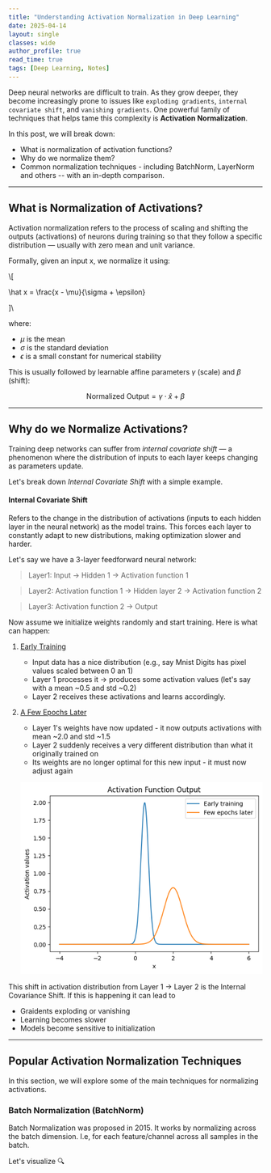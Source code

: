 ```yaml
---
title: "Understanding Activation Normalization in Deep Learning"
date: 2025-04-14
layout: single
classes: wide
author_profile: true
read_time: true
tags: [Deep Learning, Notes]
---
```


Deep neural networks are difficult to train. As they grow deeper, they become increasingly prone to issues like `exploding gradients`, `internal covariate shift`, and `vanishing gradients`. One powerful family of techniques that helps tame this complexity is **Activation Normalization**.

In this post, we will break down:
- What is normalization of activation functions?
- Why do we normalize them?
- Common normalization techniques - including BatchNorm, LayerNorm and others -- with an in-depth comparison.

---

## What is Normalization of Activations?

Activation normalization refers to the process of scaling and shifting the outputs (activations) of neurons during training so that they follow a specific distribution — usually with zero mean and unit variance.

Formally, given an input x, we normalize it using:

\\[

\hat x = \frac{x - \mu}{\sigma + \epsilon}

]\\

where:
- $\mu$ is the mean
- $\sigma$ is the standard deviation
- $\epsilon$  is a small constant for numerical stability

This is usually followed by learnable affine parameters $\gamma$ (scale) and $\beta$ (shift):

$$
\text{Normalized Output} = \gamma \cdot \hat x + \beta
$$

---

## Why do we Normalize Activations?

Training deep networks can suffer from *internal covariate shift* — a phenomenon where the distribution of inputs to each layer keeps changing as parameters update. 

Let's break down *Internal Covariate Shift* with a simple example. 

#### Internal Covariate Shift

Refers to the change in the distribution of activations (inputs to each hidden layer in the neural network) as the model trains. This forces each layer to constantly adapt to new distributions, making optimization slower and harder. 

Let's say we have a 3-layer feedforward neural network:

> Layer1: Input -> Hidden 1 -> Activation function 1 <br>

> Layer2: Activation function 1 -> Hidden layer 2 -> Activation function 2 <br>

> Layer3: Activation function 2 -> Output <br>


Now assume we initialize weights randomly and start training. Here is what can happen:

1. <ins>Early Training</ins>
    - Input data has a nice distribution (e.g., say Mnist Digits has pixel values scaled between 0 an 1)
    - Layer 1 processes it -> produces some activation values (let's say with a mean ~0.5 and std ~0.2)
    - Layer 2 receives these activations and learns accordingly. 


2. <ins>A Few Epochs Later</ins>
    - Layer 1's weights have now updated - it now outputs activations with mean ~2.0 and std ~1.5
    - Layer 2 suddenly receives a very different distribution than what it originally trained on
    - Its weights are no longer optimal for this new input - it must now adjust again

    ![Internal Covariate Shift](/assets/images/posts/internal_covariate_shift.png)

This shift in activation distribution from Layer 1 -> Layer 2 is the Internal Covariance Shift. If this is happening it can lead to 
- Graidents exploding or vanishing
- Learning becomes slower 
- Models become sensitive to initialization 

---
## Popular Activation Normalization Techniques 

In this section, we will explore some of the main techniques for normalizing activations. 

### Batch Normalization (BatchNorm)

Batch Normalization was proposed in 2015. It works by normalizing across the batch dimension. I.e, for each feature/channel across all samples in the batch. 

Let's visualize 🔍






